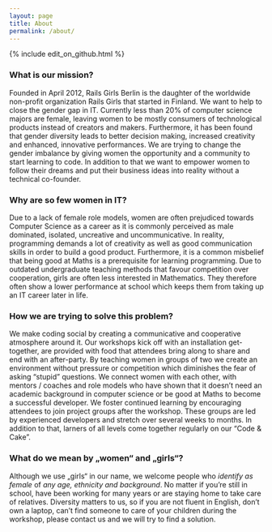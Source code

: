 ```yaml
---
layout: page
title: About
permalink: /about/
---
```

{% include edit_on_github.html %}

### What is our mission?

Founded in April 2012, Rails Girls Berlin is the daughter of the worldwide non-profit organization Rails Girls that started in Finland.
We want to help to close the gender gap in IT. Currently less than 20% of computer science majors are female, leaving women to be mostly consumers of technological products instead of creators and makers. Furthermore, it has been found that gender diversity leads to better decision making, increased creativity and enhanced, innovative performances.
We are trying to change the gender imbalance by giving women the opportunity and a community to start learning to code. In addition to that we want to empower women to follow their dreams and put their business ideas into reality without a technical co-founder.

### Why are so few women in IT?

Due to a lack of female role models, women are often prejudiced towards Computer Science as a career as it is commonly perceived as male dominated, isolated, uncreative and uncommunicative. In reality, programming demands a lot of creativity as well as good communication skills in order to build a good product.
Furthermore, it is a common misbelief that being good at Maths is a prerequisite for learning programming. Due to outdated undergraduate teaching methods that favour competition over cooperation, girls are often less interested in Mathematics. They therefore often show a lower performance at school which keeps them from taking up an IT career later in life.

### How we are trying to solve this problem?

We make coding social by creating a communicative and cooperative atmosphere around it. Our workshops kick off with an installation get-together, are provided with food that attendees bring along to share and end with an after-party.
By teaching women in groups of two we create an environment without pressure or competition which diminishes the fear of asking “stupid” questions.
We connect women with each other, with mentors / coaches and role models who have shown that it doesn’t need an academic background in computer science or be good at Maths to become a successful developer.
We foster continued learning by encouraging attendees to join project groups after the workshop. These groups are led by experienced developers and stretch over several weeks to months. In addition to that, larners of all levels come together regularly on our “Code & Cake”.

### What do we mean by „women“ and „girls“?

Although we use „girls“ in our name, we welcome people who *identify as female* of *any age, ethnicity and background*. No matter if you’re still in school, have been working for many years or are staying home to take care of relatives. Diversity matters to us, so if you are not fluent in English, don’t own a laptop, can’t find someone to care of your children during the workshop, please contact us and we will try to find a solution.
